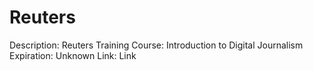 # Reuters

Description: Reuters Training Course: Introduction to Digital Journalism
Expiration: Unknown
Link: Link
